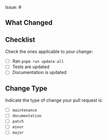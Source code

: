 Issue: #

## What Changed

<!-- Insert a description below. Don't forget to run `pnpm run update-all` to update configuration files and their documentation! -->

## Checklist

Check the ones applicable to your change:

- [ ] Ran `pnpm run update-all`
- [ ] Tests are updated
- [ ] Documentation is updated

## Change Type

Indicate the type of change your pull request is:

- [ ] `maintenance`
- [ ] `documentation`
- [ ] `patch`
- [ ] `minor`
- [ ] `major`
